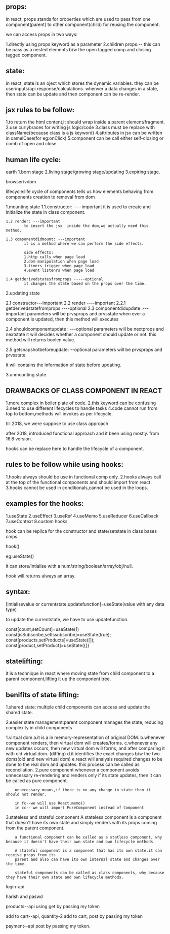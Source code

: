props:
------
in react, props stands for properties which are used to pass from one component(parent) to other component(child) for reusing the component.

we can access props in two ways:

1.directly using props keyword as a parameter
2.children props.-- this can be pass as a nested elements b/w the open tagged comp and closing tagged component.



state:
------
in react, state is an oject which stores the dynamic variables.
they can be userinputs/api response/calculations.
whenver a data changes in a state, then state can be update and then component can be re-render.


jsx rules to be follow:
-----------------------
1.to return the html content,it should wrap inside a parent element/fragment.
2.use curlybraces for writing js logic/code
3.class must be replace with className(because class is a js keyword)
4.attributes in jsx can be written in camelCase(for eg:onClick)
5.component can be call either self-closing or comb of open and close.




human life cycle:
----------------
earth
1.born stage
2.living stage/growing stage/updating
3.expiring stage.

browser/vdom


lifecycle:life cycle of components tells us how elements behaving from components creation to removal from dom

1.mounting state
    1.1.constructor: ----important
            it is used to create and initialize the state in class component.

    1.2 render: ---important
            to insert the jsx  inside the dom,we actually need this method.

    1.3 componentdidmount: ---important
            it is a method where we can perform the side effects.

            side effects:
            1.http calls when page load
            2.dom manipulation when page load
            3.timers trigger when page load
            4.event listenrs when page load

    1.4 getderivedstatesfromprops -----optional
            it changes the state based on the props over the time.

            




2.updating state

2.1 constructor---important
2.2 render ----important
2.2.1 getderivedstatefromprops ----optional
2.3 componentdidupdate :--- important
parameters will be prvsprops and prvsstate
 when ever a component is updated, then this method will executes

2.4 shouldcomponentupdate : ---optional
parameters will be nextprops and nextstate
it will decides whether a component should update or not.
this method will returns boolen value.

2.5 getsnapshotbeforeupdate: --optional
parameters will be prvsprops and prvsstate

it will contains the information of state before updating.


3.unmounting state.


DRAWBACKS OF CLASS COMPONENT IN REACT
------------------------------------
1.more complex in boiler plate of code.
2.this keyword can be confusing
3.need to use different lifecycles to handle tasks
4.code cannot run from top to bottom,methods will invokes as per lifecycle.

till 2018, we were suppose to use class approach

after 2018, introduced functional approach and it been using mostly. from 16.8 version.

hooks can be replace here to handle the lifecycle of a component.

rules to be follow while using hooks:
------------------------------------
1.hooks always should be use in functional comp only.
2.hooks always call at the top of the functional components and should import from react.
3.hooks cannot be used in conditionals,cannot be used in the loops.

examples for the hooks:
-----------------------
1.useState
2.useEffect
3.useRef
4.useMemo
5.useReducer
6.useCallback
7.useContext
8.custom hooks

hook can be replica for the constructor and state/setstate in class bases cmps.

hook()


eg:useState()

it can store/intialise with a num/string/boolean/array/obj/null.

hook will returns always an array.

syntax:
-------
[intialisevalue or currentstate,updatefunction]=useState(value with any data type)

to update the currentstate, we have to use updatefunction.


const[count,setCount]=useState(1)
const[isSubscribe,setIssubscribe]=useState(true);
const[products,setProducts]=useState([]);
const[product,setProduct]=useState({})

statelifting:
-------------
it is a technique in react where moving state from 
child component to a parent component,lifting it up the
component tree.


benifits of state lifting:
-------------------------
1.shared state: multiple child components can 
                access and update the shared state.
                
2.easier state management:parent component manages the state,
                          reducing complexity in child components




1.virtual dom
        a.it is a in memory-representation of original DOM.
        b.whenever component renders, then virtual dom will creates/forms.
        c.whenever any new updates occurs, then new virtual dom will forms, and 
        after comparing it with old virtual dom. (diffing)
        d.it identifies the exact changes b/w the two doms(old and new virtual dom)
        e.react will analysis required changes to be done to the real dom and updates. this process can be called as reconcilation.
2.pure component
        whenever a component avoids unnecessary re-rendering and renders only if its state
        updates, then it can be called as pure component.

        unnecessary means,if there is no any change in state then it should not render.

        in fc--we will use React.memo()
        in cc-- we will import PureComponent instead of Component

3.stateless and stateful component
        A stateless component is a component that doesn't have its own state and simply renders 
        with its props coming from the parent component.

        a functional component can be called as a statless component, why because it doesn't have their own state and own lifecycle methods

        A stateful component is a component that has its own state.it can receive props from its
        parent and also can have its own internal state and changes over the time.

        stateful components can be called as class components, why because they have their own state and own lifecycle methods.




login-api 

harish and paswd



products--api using get by passing my token

add to cart--api, quantity-2 add to cart, post by passing my token

payment--api post by passing my token.


